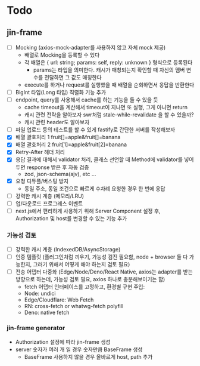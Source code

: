 # Todo

## jin-frame

- [ ] Mocking (axios-mock-adapter를 사용하지 않고 자체 mock 제공)
  - 배열로 Mocking을 등록할 수 있다
  - 각 배열은 { url: string; params: self, reply: unknown } 형식으로 등록된다
    - params는 타입을 의미한다. 캐시가 매칭되는지 확인할 때 자신의 멤버 변수를 전달하면 그 값도 매칭한다
  - execute를 하거나 request를 실행했을 때 배열을 순회하면서 응답을 반환한다
- [ ] BigInt 타입(Long 타입) 직렬화 기능 추가
- [ ] endpoint, query를 사용해서 cache를 하는 기능을 둘 수 있을 듯
  - cache timeout을 계산해서 timeout이 지나면 또 실행, 그게 아니면 return
  - 캐시 관련 전략을 알아보자 swr처럼 stale-while-revalidate 을 할 수 있을까?
  - 캐시 관련 header도 알아보자
- [ ] 파일 업로드 등의 테스트를 할 수 있게 fastify로 간단한 서버를 작성해보자
- [x] 배열 괄호처리 1 fruit[]=apple&fruit[]=banana
- [x] 배열 괄호처리 2 fruit[1]=apple&fruit[2]=banana
- [x] Retry-After 헤더 처리
- [x] 응답 결과에 대해서 validator 처리, 클래스 선언할 때 Method에 validator를 넣어두면 response 받은 후 자동 검증
  - zod, json-schema(ajv), etc ...
- [x] 요청 디듀플/버스팅 방지
  - 동일 주소, 동일 조건으로 빠르게 수차례 요청한 경우 한 번에 응답
- [ ] 강력한 캐시 계층 (메모리/LRU)
- [ ] 업/다운로드 프로그레스 이벤트
- [ ] next.js에서 편리하게 사용하기 위해 Server Component 설정 후, Authorization 및 host를 변경할 수 있는 기능 추가

### 가능성 검토

- [ ] 강력한 캐시 계층 (IndexedDB/AsyncStorage)
- [ ] 인증 템플릿 (플러그인처럼 끼우기, 가능성 검진 필요함, node + browser 둘 다 가능한지, 그러기 위해서 어떻게 해야 하는지 검토 필요)
- [ ] 전송 어댑터 다중화 (Edge/Node/Deno/React Native, axios는 adapter를 받는 방향으로 하는데, 가능성 검토 필요, axios 하나로 충분해보이기는 함)
  - fetch 어댑터 인터페이스를 고정하고, 환경별 구현 주입:
  - Node: undici
  - Edge/Cloudflare: Web Fetch
  - RN: cross-fetch or whatwg-fetch polyfill
  - Deno: native fetch

### jin-frame generator

- Authorization 설정에 따라 jin-frame 생성
- server 숫자가 여러 개 일 경우 숫자만큼 BaseFrame 생성
  - BaseFrame 사용하지 않을 경우 올바르게 host, path 추가
